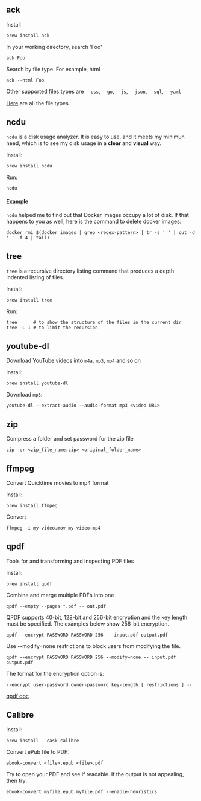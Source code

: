 ## ack

Install

```
brew install ack
```

In your working directory, search 'Foo'

```
ack Foo
```

Search by file type. For example, html

```
ack --html Foo
```

Other supported files types are `--css`, `--go`, `--js`, `--json`, `--sql`, `--yaml`

[Here](https://kapeli.com/cheat_sheets/Ack.docset/Contents/Resources/Documents/index) are all the file types

## ncdu

`ncdu` is a disk usage analyzer. It is easy to use, and it meets my minimun need, which is to see my disk usage in a **clear** and **visual** way.

Install:

```
brew install ncdu
```

Run:

```
ncdu
```

#### Example

`ncdu` helped me to find out that Docker images occupy a lot of disk. If that happens to you as well, here is the command to delete docker images:

```
docker rmi $(docker images | grep <regex-pattern> | tr -s ' ' | cut -d ' ' -f 4 | tail)
```

## tree

`tree` is a recursive directory listing command that produces a depth indented listing of files.

Install:

```
brew install tree
```

Run:

```
tree      # to show the structure of the files in the current dir
tree -L 1 # to limit the recursion
```

## youtube-dl

Download YouTube videos into `m4a`, `mp3`, `mp4` and so on

Install:

```
brew install youtube-dl
```

Download `mp3`:

```
youtube-dl --extract-audio --audio-format mp3 <video URL>
```

## zip

Compress a folder and set password for the zip file

```
zip -er <zip_file_name.zip> <original_folder_name>
```

## ffmpeg

Convert Quicktime movies to mp4 format

Install:

```
brew install ffmpeg
```

Convert

```
ffmpeg -i my-video.mov my-video.mp4
```

## qpdf

Tools for and transforming and inspecting PDF files

Install:

```
brew install qpdf
```

Combine and merge multiple PDFs into one

```
qpdf --empty --pages *.pdf -- out.pdf
```

QPDF supports 40-bit, 128-bit and 256-bit encryption and the key length must be specified. The examples below show 256-bit encryption.

```
qpdf --encrypt PASSWORD PASSWORD 256 -- input.pdf output.pdf
```

Use --modify=none restrictions to block users from modifying the file.

```
qpdf --encrypt PASSWORD PASSWORD 256 --modify=none -- input.pdf output.pdf
```

The format for the encryption option is:

```
--encrypt user-password owner-password key-length [ restrictions ] --
```

[qpdf doc](https://qpdf.readthedocs.io/en/stable/)

## Calibre

Install:

```
brew install --cask calibre
```

Convert ePub file to PDF:

```
ebook-convert <file>.epub <file>.pdf
```

Try to open your PDF and see if readable. If the output is not appealing, then try:

```
ebook-convert myfile.epub myfile.pdf --enable-heuristics 
```
